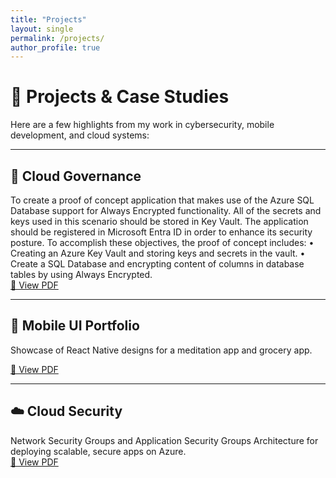 ```yaml
---
title: "Projects"
layout: single
permalink: /projects/
author_profile: true
---
```


# 🚀 Projects & Case Studies

Here are a few highlights from my work in cybersecurity, mobile development, and cloud systems:

---

## 🔐 Cloud Governance  
To create a proof of concept application that makes use of the Azure SQL Database support for Always Encrypted functionality. All of the secrets and keys used in this scenario should be stored in Key Vault. The application should be registered in Microsoft Entra ID in order to enhance its security posture. To accomplish these objectives, the proof of concept  includes:
    • Creating an Azure Key Vault and storing keys and secrets in the vault. 
    • Create a SQL Database and encrypting content of columns in database tables by using Always Encrypted.   
[📄 View PDF](assets/ProjectFile/LAB:KeyVault.odt)

---

## 📱 Mobile UI Portfolio  
Showcase of React Native designs for a meditation app and grocery app.  

[📄 View PDF](assets/projects/mobile_ui_portfolio.pdf)

---

## ☁️ Cloud Security
Network Security Groups and Application Security Groups
Architecture for deploying scalable, secure apps on Azure.  
[📄 View PDF](assets/ProjectFile/Az-500%20Week%206%20lab.pdf)
